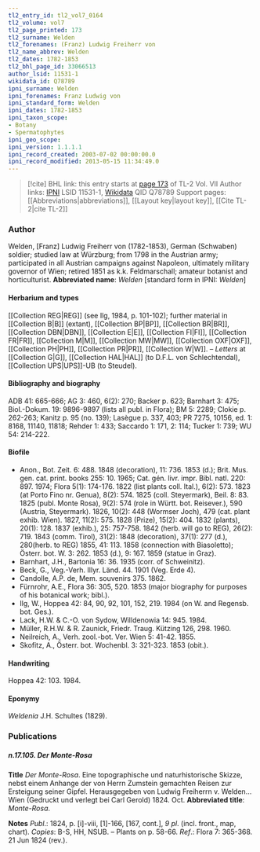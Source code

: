 ```yaml
---
tl2_entry_id: tl2_vol7_0164
tl2_volume: vol7
tl2_page_printed: 173
tl2_surname: Welden
tl2_forenames: (Franz) Ludwig Freiherr von
tl2_name_abbrev: Welden
tl2_dates: 1782-1853
tl2_bhl_page_id: 33066513
author_lsid: 11531-1
wikidata_id: Q78789
ipni_surname: Welden
ipni_forenames: Franz Ludwig von
ipni_standard_form: Welden
ipni_dates: 1782-1853
ipni_taxon_scope: 
- Botany
- Spermatophytes
ipni_geo_scope: 
ipni_version: 1.1.1.1
ipni_record_created: 2003-07-02 00:00:00.0
ipni_record_modified: 2013-05-15 11:34:49.0
---
```


> [!cite] BHL link: this entry starts at [page 173](https://www.biodiversitylibrary.org/page/33066513) of TL-2 Vol. VII
> Author links: [IPNI](https://www.ipni.org/a/11531-1) LSID 11531-1, [Wikidata](https://www.wikidata.org/wiki/Q78789) QID Q78789
> Support pages: [[Abbreviations|abbreviations]], [[Layout key|layout key]], [[Cite TL-2|cite TL-2]]

### Author

Welden, \[Franz\] Ludwig Freiherr von (1782-1853), German (Schwaben) soldier; studied law at Würzburg; from 1798 in the Austrian army; participated in all Austrian campaigns against Napoleon, ultimately military governor of Wien; retired 1851 as k.k. Feldmarschall; amateur botanist and horticulturist. 
**Abbreviated name**: *Welden* \[standard form in IPNI: *Welden*\]

#### Herbarium and types

[[Collection REG|REG]] (see Ilg, 1984, p. 101-102); further material in [[Collection B|B]] (extant), [[Collection BP|BP]], [[Collection BR|BR]], [[Collection DBN|DBN]], [[Collection E|E]], [[Collection FI|FI]], [[Collection FR|FR]], [[Collection M|M]], [[Collection MW|MW]], [[Collection OXF|OXF]], [[Collection PH|PH]], [[Collection PR|PR]], [[Collection W|W]]. – *Letters* at [[Collection G|G]], [[Collection HAL|HAL]] (to D.F.L. von Schlechtendal), [[Collection UPS|UPS]]-UB (to Steudel).

#### Bibliography and biography

ADB 41: 665-666; AG 3: 460, 6(2): 270; Backer p. 623; Barnhart 3: 475; Biol.-Dokum. 19: 9896-9897 (lists all publ. in Flora); BM 5: 2289; Clokie p. 262-263; Kanitz p. 95 (no. 139); Lasègue p. 337, 403; PR 7275, 10156, ed. 1: 8168, 11140, 11818; Rehder 1: 433; Saccardo 1: 171, 2: 114; Tucker 1: 739; WU 54: 214-222.

#### Biofile

- Anon., Bot. Zeit. 6: 488. 1848 (decoration), 11: 736. 1853 (d.); Brit. Mus. gen. cat. print. books 255: 10. 1965; Cat. gén. livr. impr. Bibl. natl. 220: 897. 1974; Flora 5(1): 174-176. 1822 (list plants coll. Ital.), 6(2): 573. 1823 (at Porto Fino nr. Genua), 8(2): 574. 1825 (coll. Steyermark), Beil. 8: 83. 1825 (publ. Monte Rosa), 9(2): 574 (role in Württ. bot. Reisever.), 590 (Austria, Steyermark). 1826, 10(2): 448 (Wormser Joch), 479 (cat. plant exhib. Wien). 1827, 11(2): 575. 1828 (Prize), 15(2): 404. 1832 (plants), 20(1): 128. 1837 (exhib.), 25: 757-758. 1842 (herb. will go to REG), 26(2): 719. 1843 (comm. Tirol), 31(2): 1848 (decoration), 37(1): 277 (d.), 280(herb. to REG) 1855, 41: 113. 1858 (connection with Biasoletto); Österr. bot. W. 3: 262. 1853 (d.), 9: 167. 1859 (statue in Graz).
- Barnhart, J.H., Bartonia 16: 36. 1935 (corr. of Schweinitz).
- Beck, G., Veg.-Verh. Illyr. Länd. 44. 1901 (Veg. Erde 4).
- Candolle, A.P. de, Mem. souvenirs 375. 1862.
- Fürnrohr, A.E., Flora 36: 305, 520. 1853 (major biography for purposes of his botanical work; bibl.).
- Ilg, W., Hoppea 42: 84, 90, 92, 101, 152, 219. 1984 (on W. and Regensb. bot. Ges.).
- Lack, H.W. & C.-O. von Sydow, Willdenowia 14: 945. 1984.
- Müller, R.H.W. & R. Zaunick, Friedr. Traug. Kützing 126, 298. 1960.
- Neilreich, A., Verh. zool.-bot. Ver. Wien 5: 41-42. 1855.
- Skofitz, A., Österr. bot. Wochenbl. 3: 321-323. 1853 (obit.).

#### Handwriting

Hoppea 42: 103. 1984.

#### Eponymy

*Weldenia* J.H. Schultes (1829).

### Publications

##### n.17.105. Der Monte-Rosa

**Title**
*Der Monte-Rosa*. Eine topographische und naturhistorische Skizze, nebst einem Anhange der von Herrn Zumstein gemachten Reisen zur Ersteigung seiner Gipfel. Herausgegeben von Ludwig Freiherrn v. Welden... Wien (Gedruckt und verlegt bei Carl Gerold) 1824. Oct.
**Abbreviated title**: *Monte-Rosa*.

**Notes**
*Publ*.: 1824, p. \[i\]-viii, \[1\]-166, \[167, cont.\], *9 pl*. (incl. front., map, chart). *Copies*: B-S, HH, NSUB. – Plants on p. 58-66.
*Ref*.: Flora 7: 365-368. 21 Jun 1824 (rev.).

